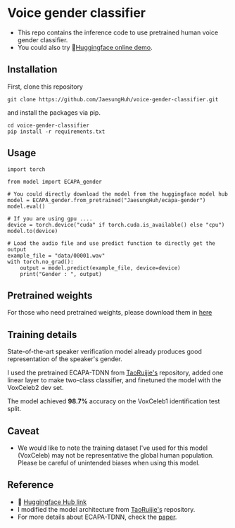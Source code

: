 # Voice gender classifier 
- This repo contains the inference code to use pretrained human voice gender classifier.
- You could also try 🤗[Huggingface online demo](https://huggingface.co/spaces/JaesungHuh/voice-gender-classifier).

## Installation
First, clone this repository
```
git clone https://github.com/JaesungHuh/voice-gender-classifier.git
```

and install the packages via pip.

```
cd voice-gender-classifier
pip install -r requirements.txt
```

## Usage
```
import torch

from model import ECAPA_gender

# You could directly download the model from the huggingface model hub
model = ECAPA_gender.from_pretrained("JaesungHuh/ecapa-gender")
model.eval()

# If you are using gpu .... 
device = torch.device("cuda" if torch.cuda.is_available() else "cpu")
model.to(device)

# Load the audio file and use predict function to directly get the output
example_file = "data/00001.wav"
with torch.no_grad():
    output = model.predict(example_file, device=device)
    print("Gender : ", output)
```

## Pretrained weights
For those who need pretrained weights, please download them in [here](https://drive.google.com/file/d/1ojtaa6VyUhEM49F7uEyvsLSVN3T8bbPI/view?usp=sharing)

## Training details
State-of-the-art speaker verification model already produces good representation of the speaker's gender.

I used the pretrained ECAPA-TDNN from [TaoRuijie's](https://github.com/TaoRuijie/ECAPA-TDNN) repository, added one linear layer to make two-class classifier, and finetuned the model with the VoxCeleb2 dev set.

The model achieved **98.7%** accuracy on the VoxCeleb1 identification test split.

## Caveat
- We would like to note the training dataset I've used for this model (VoxCeleb) may not be representative the global human population. Please be careful of unintended biases when using this model.

## Reference
- 🤗 [Huggingface Hub link](https://huggingface.co/JaesungHuh/ecapa-gender)
- I modified the model architecture from [TaoRuijie's](https://github.com/TaoRuijie/ECAPA-TDNN) repository.
- For more details about ECAPA-TDNN, check the [paper](https://arxiv.org/abs/2005.07143).